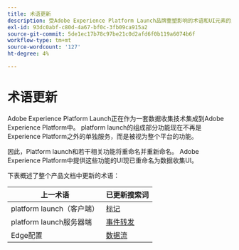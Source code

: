 ```yaml
---
title: 术语更新
description: 受Adobe Experience Platform Launch品牌重塑影响的术语和UI元素的完整列表。
exl-id: 93dc0abf-c80d-4a67-bf0c-3fb09ca915a2
source-git-commit: 5de1ec17b78c97be21c0d2afd6f0b119a6074b6f
workflow-type: tm+mt
source-wordcount: '127'
ht-degree: 4%

---
```


# 术语更新

Adobe Experience Platform Launch正在作为一套数据收集技术集成到Adobe Experience Platform中。 platform launch的组成部分功能现在不再是Experience Platform之外的单独服务，而是被视为整个平台的功能。

因此，Platform launch和若干相关功能将重命名并重新命名。 Adobe Experience Platform中提供这些功能的UI现已重命名为数据收集UI。

下表概述了整个产品文档中更新的术语：

| 上一术语 | 已更新搜索词 |
|---|---|
| platform launch（客户端） | [标记](./home.md) |
| platform launch服务器端 | [事件转发](./ui/event-forwarding/overview.md) |
| Edge配置 | [数据流](/help/datastreams/overview.md) |
